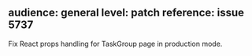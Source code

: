 audience: general
level: patch
reference: issue 5737
---

Fix React props handling for TaskGroup page in production mode.
